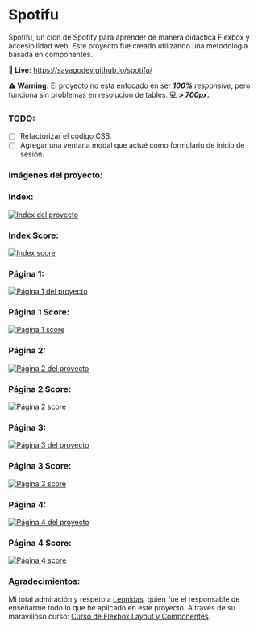 # Spotifu
Spotifu, un clon de Spotify para aprender de manera didáctica Flexbox y accesibilidad web.
Este proyecto fue creado utilizando una metodología basada en componentes.

**🔴 Live:** https://sayagodev.github.io/spotifu/ <br>

**⚠️ Warning:** El proyecto no esta enfocado en ser _**100%**_ _responsive_,
pero funciona sin problemas en resolución de tables. 💻 _**> 700px.**_

### TODO:
- [ ] Refactorizar el código CSS.
- [ ] Agregar una ventana modal que actué como formulario de inicio de sesión.

### Imágenes del proyecto:
### Index:
[![Index del proyecto](https://i.imgur.com/Yq3MQFI.png)](https://imgur.com/Yq3MQFI)
### Index Score:
[![Index score](https://i.imgur.com/6KBcDLu.png)](https://imgur.com/6KBcDLu)
### Página 1:
[![Página 1 del proyecto](https://i.imgur.com/bWYwht3.png)](https://imgur.com/bWYwht3)
### Página 1 Score:
[![Página 1 score](https://i.imgur.com/ervMJNl.png)](https://imgur.com/ervMJNl)
### Página 2:
[![Página 2 del proyecto](https://i.imgur.com/CidTDLU.png)](https://imgur.com/CidTDLU)
### Página 2 Score:
[![Página 2 score](https://i.imgur.com/F2lyZrK.png)](https://imgur.com/F2lyZrK)
### Página 3:
[![Página 3 del proyecto](https://i.imgur.com/h2PMVon.png)](https://imgur.com/h2PMVon)
### Página 3 Score:
[![Página 3 score](https://i.imgur.com/Peo47yQ.png)](https://imgur.com/Peo47yQ)
### Página 4:
[![Página 4 del proyecto](https://i.imgur.com/OXQ4bJB.png)](https://imgur.com/OXQ4bJB)
### Página 4 Score:
[![Página 4 score](https://i.imgur.com/w10HlAX.png)](https://imgur.com/w10HlAX)

### Agradecimientos:
Mi total admiración y respeto a [Leonidas][leonidas], quien fue el responsable de enseñarme
todo lo que he aplicado en este proyecto. A través de su maravilloso curso: [Curso de Flexbox Layout y Componentes][curso].

[index]:https://bro.com "https://bro.com"
[leonidas]:https://leonidasesteban.com/ "https://leonidasesteban.com/"
[curso]:https://leonidasesteban.com/cursos/flexbox-componentes "https://leonidasesteban.com/cursos/flexbox-componentes"
